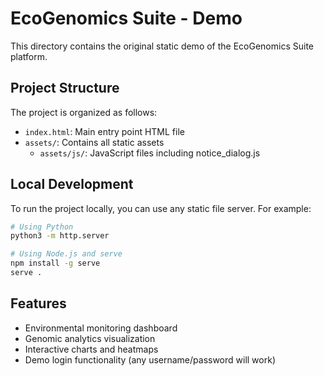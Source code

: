 # EcoGenomics Suite - Demo

This directory contains the original static demo of the EcoGenomics Suite platform.

## Project Structure

The project is organized as follows:
- `index.html`: Main entry point HTML file
- `assets/`: Contains all static assets
  - `assets/js/`: JavaScript files including notice_dialog.js

## Local Development

To run the project locally, you can use any static file server. For example:

```bash
# Using Python
python3 -m http.server

# Using Node.js and serve
npm install -g serve
serve .
```

## Features

- Environmental monitoring dashboard
- Genomic analytics visualization
- Interactive charts and heatmaps
- Demo login functionality (any username/password will work)
